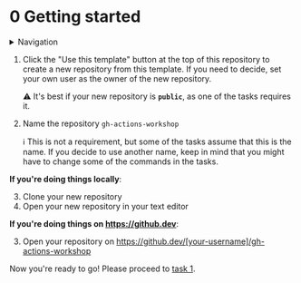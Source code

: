 # 0 Getting started

<details>
<summary>Navigation</summary>

0. **Getting started** (this task)
1. [Creating a workflow](../001/README.md)
1. [Building code in a workflow](../002/README.md)
1. [Running multiple jobs in parallel](../003/README.md)
1. [Running jobs in sequence](../004/README.md)
1. [Deploying to GitHub Pages](../005/README.md)
1. [Using other events to run workflows](../006/README.md)
1. [Outputs from steps and jobs](../007/README.md)
1. [Keeping dependencies up to date with Dependabot](../008/README.md)
1. [Matrices](../009/README.md)
1. [Workflow dispatch inputs and security verification](../010/README.md)
1. [Learn more about GitHub Actions](../011/README.md)

</details>

1. Click the "Use this template" button at the top of this repository to create a new repository from this template.
   If you need to decide, set your own user as the owner of the new repository.

   ⚠️ It's best if your new repository is **`public`**, as one of the tasks requires it.

2. Name the repository `gh-actions-workshop`

   ℹ️ This is not a requirement, but some of the tasks assume that this is the name.
   If you decide to use another name, keep in mind that you might have to change some of the commands in the tasks.

**If you're doing things locally**:

3. Clone your new repository
4. Open your new repository in your text editor

**If you're doing things on <https://github.dev>**:

3. Open your repository on <https://github.dev/[your-username]/gh-actions-workshop>

Now you're ready to go!
Please proceed to [task 1](tasks/001/README.md).
